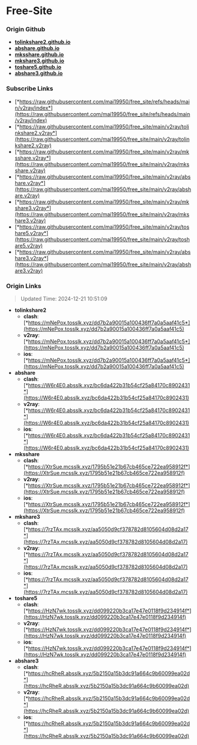 # Free-Site

### Origin Github

- [**tolinkshare2.github.io**](https://github.com/tolinkshare2/tolinkshare2.github.io)
- [**abshare.github.io**](https://github.com/abshare/abshare.github.io)
- [**mksshare.github.io**](https://github.com/mksshare/mksshare.github.io)
- [**mkshare3.github.io**](https://github.com/mkshare3/mkshare3.github.io)
- [**toshare5.github.io**](https://github.com/toshare5/toshare5.github.io)
- [**abshare3.github.io**](https://github.com/abshare3/abshare3.github.io)

### Subscribe Links

- [*https://raw.githubusercontent.com/mai19950/free_site/refs/heads/main/v2ray/index*](https://raw.githubusercontent.com/mai19950/free_site/refs/heads/main/v2ray/index)
- [*https://raw.githubusercontent.com/mai19950/free_site/main/v2ray/tolinkshare2.v2ray*](https://raw.githubusercontent.com/mai19950/free_site/main/v2ray/tolinkshare2.v2ray)
- [*https://raw.githubusercontent.com/mai19950/free_site/main/v2ray/mksshare.v2ray*](https://raw.githubusercontent.com/mai19950/free_site/main/v2ray/mksshare.v2ray)
- [*https://raw.githubusercontent.com/mai19950/free_site/main/v2ray/abshare.v2ray*](https://raw.githubusercontent.com/mai19950/free_site/main/v2ray/abshare.v2ray)
- [*https://raw.githubusercontent.com/mai19950/free_site/main/v2ray/mkshare3.v2ray*](https://raw.githubusercontent.com/mai19950/free_site/main/v2ray/mkshare3.v2ray)
- [*https://raw.githubusercontent.com/mai19950/free_site/main/v2ray/toshare5.v2ray*](https://raw.githubusercontent.com/mai19950/free_site/main/v2ray/toshare5.v2ray)
- [*https://raw.githubusercontent.com/mai19950/free_site/main/v2ray/abshare3.v2ray*](https://raw.githubusercontent.com/mai19950/free_site/main/v2ray/abshare3.v2ray)

### Origin Links

> Updated Time: 2024-12-21 10:51:09

- **tolinkshare2**
  - **clash**: [*https://mNePox.tosslk.xyz/dd7b2a90015a100436ff7a0a5aaf41c5*](https://mNePox.tosslk.xyz/dd7b2a90015a100436ff7a0a5aaf41c5)
  - **v2ray**: [*https://mNePox.tosslk.xyz/dd7b2a90015a100436ff7a0a5aaf41c5*](https://mNePox.tosslk.xyz/dd7b2a90015a100436ff7a0a5aaf41c5)
  - **ios**: [*https://mNePox.tosslk.xyz/dd7b2a90015a100436ff7a0a5aaf41c5*](https://mNePox.tosslk.xyz/dd7b2a90015a100436ff7a0a5aaf41c5)
- **abshare**
  - **clash**: [*https://W6r4E0.absslk.xyz/bc6da422b31b54cf25a84170c8902431*](https://W6r4E0.absslk.xyz/bc6da422b31b54cf25a84170c8902431)
  - **v2ray**: [*https://W6r4E0.absslk.xyz/bc6da422b31b54cf25a84170c8902431*](https://W6r4E0.absslk.xyz/bc6da422b31b54cf25a84170c8902431)
  - **ios**: [*https://W6r4E0.absslk.xyz/bc6da422b31b54cf25a84170c8902431*](https://W6r4E0.absslk.xyz/bc6da422b31b54cf25a84170c8902431)
- **mksshare**
  - **clash**: [*https://XtrSue.mcsslk.xyz/1795b51e21b67cb465ce722ea958912f*](https://XtrSue.mcsslk.xyz/1795b51e21b67cb465ce722ea958912f)
  - **v2ray**: [*https://XtrSue.mcsslk.xyz/1795b51e21b67cb465ce722ea958912f*](https://XtrSue.mcsslk.xyz/1795b51e21b67cb465ce722ea958912f)
  - **ios**: [*https://XtrSue.mcsslk.xyz/1795b51e21b67cb465ce722ea958912f*](https://XtrSue.mcsslk.xyz/1795b51e21b67cb465ce722ea958912f)
- **mkshare3**
  - **clash**: [*https://7rzTAx.mcsslk.xyz/aa5050d9cf378782d8105604d08d2a17*](https://7rzTAx.mcsslk.xyz/aa5050d9cf378782d8105604d08d2a17)
  - **v2ray**: [*https://7rzTAx.mcsslk.xyz/aa5050d9cf378782d8105604d08d2a17*](https://7rzTAx.mcsslk.xyz/aa5050d9cf378782d8105604d08d2a17)
  - **ios**: [*https://7rzTAx.mcsslk.xyz/aa5050d9cf378782d8105604d08d2a17*](https://7rzTAx.mcsslk.xyz/aa5050d9cf378782d8105604d08d2a17)
- **toshare5**
  - **clash**: [*https://HzN7wk.tosslk.xyz/dd099220b3ca17e47e0118f9d234914f*](https://HzN7wk.tosslk.xyz/dd099220b3ca17e47e0118f9d234914f)
  - **v2ray**: [*https://HzN7wk.tosslk.xyz/dd099220b3ca17e47e0118f9d234914f*](https://HzN7wk.tosslk.xyz/dd099220b3ca17e47e0118f9d234914f)
  - **ios**: [*https://HzN7wk.tosslk.xyz/dd099220b3ca17e47e0118f9d234914f*](https://HzN7wk.tosslk.xyz/dd099220b3ca17e47e0118f9d234914f)
- **abshare3**
  - **clash**: [*https://hcRheR.absslk.xyz/5b2150a15b3dc91a664c9b60099ea02d*](https://hcRheR.absslk.xyz/5b2150a15b3dc91a664c9b60099ea02d)
  - **v2ray**: [*https://hcRheR.absslk.xyz/5b2150a15b3dc91a664c9b60099ea02d*](https://hcRheR.absslk.xyz/5b2150a15b3dc91a664c9b60099ea02d)
  - **ios**: [*https://hcRheR.absslk.xyz/5b2150a15b3dc91a664c9b60099ea02d*](https://hcRheR.absslk.xyz/5b2150a15b3dc91a664c9b60099ea02d)
